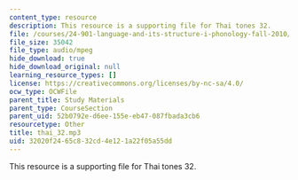 ```yaml
---
content_type: resource
description: This resource is a supporting file for Thai tones 32.
file: /courses/24-901-language-and-its-structure-i-phonology-fall-2010/32020f2465c832cd4e121a22f05a55dd_thai_32.mp3
file_size: 35042
file_type: audio/mpeg
hide_download: true
hide_download_original: null
learning_resource_types: []
license: https://creativecommons.org/licenses/by-nc-sa/4.0/
ocw_type: OCWFile
parent_title: Study Materials
parent_type: CourseSection
parent_uid: 52b0792e-d6ee-155e-eb47-087fbada3cb6
resourcetype: Other
title: thai_32.mp3
uid: 32020f24-65c8-32cd-4e12-1a22f05a55dd
---
```

This resource is a supporting file for Thai tones 32.